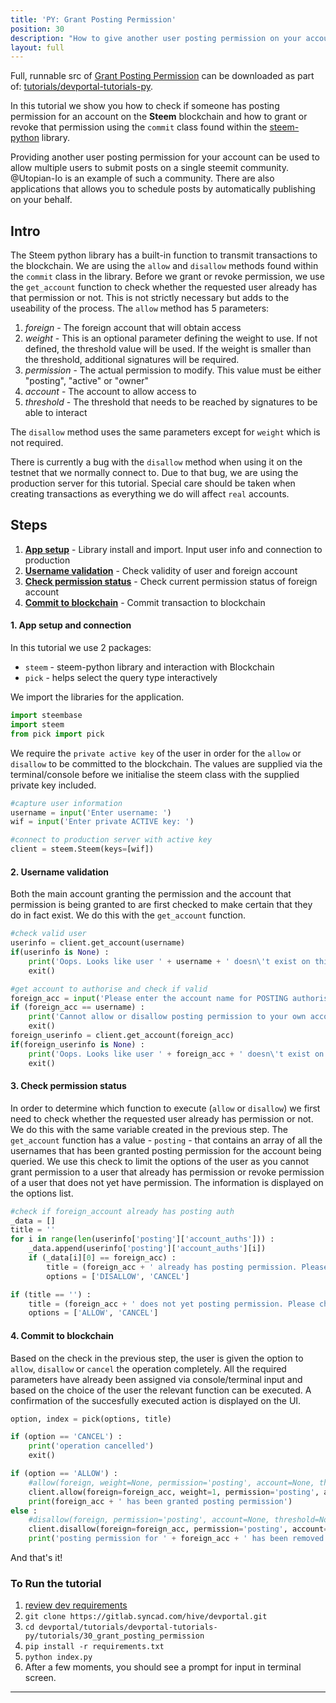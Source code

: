 ```yaml
---
title: 'PY: Grant Posting Permission'
position: 30
description: "How to give another user posting permission on your account using Python."
layout: full
---              
```

<span class="fa-pull-left top-of-tutorial-repo-link"><span class="first-word">Full</span>, runnable src of [Grant Posting Permission](https://gitlab.syncad.com/hive/devportal/-/tree/develop/tutorials/devportal-tutorials-py/tutorials/30_grant_posting_permission) can be downloaded as part of: [tutorials/devportal-tutorials-py](https://gitlab.syncad.com/hive/devportal/-/tree/develop/tutorials/devportal-tutorials-py).</span>
<br>



In this tutorial we show you how to check if someone has posting permission for an account on the **Steem** blockchain and how to grant or revoke that permission using the `commit` class found within the [steem-python](https://github.com/steemit/steem-python) library.

Providing another user posting permission for your account can be used to allow multiple users to submit posts on a single steemit community. @Utopian-Io is an example of such a community. There are also applications that allows you to schedule posts by automatically publishing on your behalf.

## Intro

The Steem python library has a built-in function to transmit transactions to the blockchain. We are using the `allow` and `disallow` methods found within the `commit` class in the library. Before we grant or revoke permission, we use the `get_account` function to check whether the requested user already has that permission or not. This is not strictly necessary but adds to the useability of the process. The `allow` method has 5 parameters:

1.  _foreign_ - The foreign account that will obtain access
1.  _weight_ - This is an optional parameter defining the weight to use. If not defined, the threshold value will be used. If the weight is smaller than the threshold, additional signatures will be required.
1.  _permission_ - The actual permission to modify. This value must be either "posting", "active" or "owner"
1.  _account_ - The account to allow access to
1.  _threshold_ - The threshold that needs to be reached by signatures to be able to interact

The `disallow` method uses the same parameters except for `weight` which is not required.

There is currently a bug with the `disallow` method when using it on the testnet that we normally connect to. Due to that bug, we are using the production server for this tutorial. Special care should be taken when creating transactions as everything we do will affect `real` accounts.

## Steps

1.  [**App setup**](#setup) - Library install and import. Input user info and connection to production
1.  [**Username validation**](#username) - Check validity of user and foreign account
1.  [**Check permission status**](#status) - Check current permission status of foreign account
1.  [**Commit to blockchain**](#commit) - Commit transaction to blockchain

#### 1. App setup and connection <a name="setup"></a>

In this tutorial we use 2 packages:

- `steem` - steem-python library and interaction with Blockchain
- `pick` - helps select the query type interactively

We import the libraries for the application.

```python
import steembase
import steem
from pick import pick
```

We require the `private active key` of the user in order for the `allow` or `disallow` to be committed to the blockchain. The values are supplied via the terminal/console before we initialise the steem class with the supplied private key included.

```python
#capture user information
username = input('Enter username: ')
wif = input('Enter private ACTIVE key: ')

#connect to production server with active key
client = steem.Steem(keys=[wif])
```

#### 2. Username validation <a name="username"></a>

Both the main account granting the permission and the account that permission is being granted to are first checked to make certain that they do in fact exist. We do this with the `get_account` function.

```python
#check valid user
userinfo = client.get_account(username)
if(userinfo is None) :
    print('Oops. Looks like user ' + username + ' doesn\'t exist on this chain!')
    exit()

#get account to authorise and check if valid
foreign_acc = input('Please enter the account name for POSTING authorisation: ')
if (foreign_acc == username) :
    print('Cannot allow or disallow posting permission to your own account')
    exit()
foreign_userinfo = client.get_account(foreign_acc)
if(foreign_userinfo is None) :
    print('Oops. Looks like user ' + foreign_acc + ' doesn\'t exist on this chain!')
    exit()
```

#### 3. Check permission status <a name="status"></a>

In order to determine which function to execute (`allow` or `disallow`) we first need to check whether the requested user already has permission or not. We do this with the same variable created in the previous step. The `get_account` function has a value - `posting` - that contains an array of all the usernames that has been granted posting permission for the account being queried. We use this check to limit the options of the user as you cannot grant permission to a user that already has permission or revoke permission of a user that does not yet have permission. The information is displayed on the options list.

```python
#check if foreign_account already has posting auth
_data = []
title = ''
for i in range(len(userinfo['posting']['account_auths'])) :
    _data.append(userinfo['posting']['account_auths'][i])
    if (_data[i][0] == foreign_acc) :
        title = (foreign_acc + ' already has posting permission. Please choose option from below list')
        options = ['DISALLOW', 'CANCEL']

if (title == '') :
    title = (foreign_acc + ' does not yet posting permission. Please choose option from below list')
    options = ['ALLOW', 'CANCEL']
```

#### 4. Commit to blockchain <a name="commit"></a>

Based on the check in the previous step, the user is given the option to `allow`, `disallow` or `cancel` the operation completely. All the required parameters have already been assigned via console/terminal input and based on the choice of the user the relevant function can be executed. A confirmation of the succesfully executed action is displayed on the UI.

```python
option, index = pick(options, title)

if (option == 'CANCEL') :
    print('operation cancelled')
    exit()

if (option == 'ALLOW') :
    #allow(foreign, weight=None, permission='posting', account=None, threshold=None)
    client.allow(foreign=foreign_acc, weight=1, permission='posting', account=username, threshold=1)
    print(foreign_acc + ' has been granted posting permission')
else :
    #disallow(foreign, permission='posting', account=None, threshold=None)
    client.disallow(foreign=foreign_acc, permission='posting', account=username, threshold=1)
    print('posting permission for ' + foreign_acc + ' has been removed')
```

And that's it!

### To Run the tutorial

1.  [review dev requirements](getting_started)
1.  `git clone https://gitlab.syncad.com/hive/devportal.git`
1.  `cd devportal/tutorials/devportal-tutorials-py/tutorials/30_grant_posting_permission`
1.  `pip install -r requirements.txt`
1.  `python index.py`
1.  After a few moments, you should see a prompt for input in terminal screen.


---
